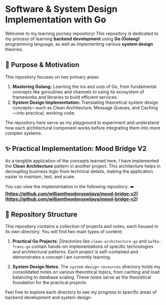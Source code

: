 # Software & System Design Implementation with Go

Welcome to my learning journey repository! This repository is dedicated to my process of learning **backend development** using **Go (Golang)** programming language, as well as implementing various **system design** theories.

## 🎯 Purpose & Motivation

This repository focuses on two primary areas:

1.  **Mastering Golang:** Learning the ins and outs of Go, from fundamental concepts like goroutines and channels to using its ecosystem of frameworks and libraries to build efficient services.
2.  **System Design Implementation:** Translating theoretical system design concepts—such as Clean Architecture, Message Queues, and Caching—into practical, working code.

The repository here serve as my playground to experiment and understand how each architectural component works before integrating them into more complex systems.

## ✨ Practical Implementation: Mood Bridge V2

As a tangible application of the concepts learned here, I have implemented the **Clean Architecture** pattern in another project. This architecture helps in decoupling business logic from technical details, making the application easier to maintain, test, and scale.

You can view the implementation in the following repository:
➡️ **[https://github.com/williamtheodoruswijaya/mood-bridge-v2](https://github.com/williamtheodoruswijaya/mood-bridge-v2)**

## 📂 Repository Structure

This repository contains a collection of projects and notes, each housed in its own directory. You will find two main types of content:

1.  **Practical Go Projects**: Directories like `clean-architecture-go` and `kafka-franz-go` contain hands-on implementations of specific technologies and architectural patterns. Each project is self-contained and demonstrates a concept I am currently learning.

2.  **System Design Notes**: The `system-design-resources` directory holds my consolidated notes on various theoretical topics, from caching and load balancing to database scaling. These notes serve as the theoretical foundation for the practical projects.

Feel free to explore each directory to see my progress in specific areas of backend development and system design.
